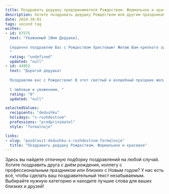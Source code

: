 ```yaml
---
title: Поздравить дедушку предпринимателя Рождеством. Формальное и красивое
description: Хотите поздравить дедушку Рождеством или другим праздником? Наш ИИ создаст незабываемое поздравление, а вы обязательно выделитесь среди других.  
date: 2024-10-01
tags: second tag
wishes:
- id: 87575
  text: "Уважаемый [Имя Дедушки],
  
  Сердечно поздравляю Вас с Рождеством Христовым! Желаю Вам крепкого здоровья, благополучия, мирной и радостной семейной жизни. Пусть в Новом году Ваш предпринимательский талант принесет Вам новые успехи и процветание.  Пусть Рождественская звезда освещает Ваш путь к счастью и благополучию.
  "
  rating: "undefined"
  updated: "null"
- id: 44952
  text: "Дорогой дедушка!
  
  Поздравляю вас с Рождеством! В этот светлый и волшебный праздник желаю вам крепкого здоровья, семейного благополучия и душевного тепла. Пусть каждый новый день приносит вам радость и вдохновение, а ваш бизнес процветает и приносит лишь удовлетворение.
  
  С любовью и уважением, "
  rating: "0"
  updated: "null"

selectedValues:
  recipients: "dedushku"
  holidays: "s-rozhdestvom"
  professions: "predprinimatel"
  style: "formalnoje"

links:
- slug: "pozdravit-dedushku-s-rozhdestvom-formalnoje"
  title: "Поздравить дедушку Рождеством. Формальное и красивое"
---
```


Здесь вы найдете отличную подборку поздравлений на любой случай. 
Хотите поздравить друга с днём рождения, коллегу с профессиональным праздником или близких с Новым годом? У нас есть всё, чтобы сделать ваш поздравительный текст незабываемым. Выбирайте нужную категорию и находите лучшие слова для ваших близких и друзей!
